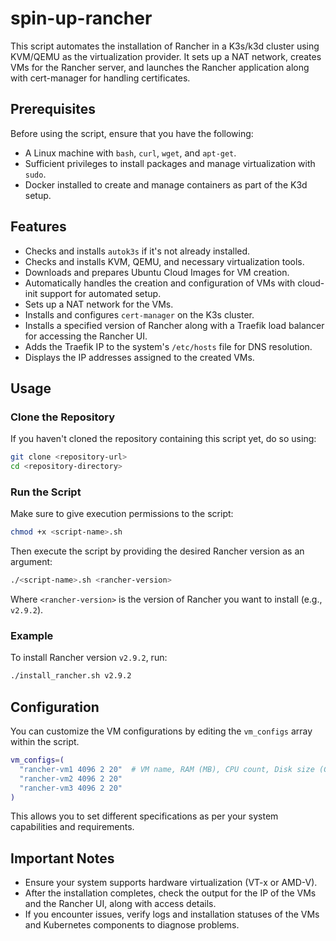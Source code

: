 # spin-up-rancher

This script automates the installation of Rancher in a K3s/k3d cluster using KVM/QEMU as the virtualization provider. It sets up a NAT network, creates VMs for the Rancher server, and launches the Rancher application along with cert-manager for handling certificates.

## Prerequisites

Before using the script, ensure that you have the following:

- A Linux machine with `bash`, `curl`, `wget`, and `apt-get`.
- Sufficient privileges to install packages and manage virtualization with `sudo`.
- Docker installed to create and manage containers as part of the K3d setup.

## Features

- Checks and installs `autok3s` if it's not already installed.
- Checks and installs KVM, QEMU, and necessary virtualization tools.
- Downloads and prepares Ubuntu Cloud Images for VM creation.
- Automatically handles the creation and configuration of VMs with cloud-init support for automated setup.
- Sets up a NAT network for the VMs.
- Installs and configures `cert-manager` on the K3s cluster.
- Installs a specified version of Rancher along with a Traefik load balancer for accessing the Rancher UI.
- Adds the Traefik IP to the system's `/etc/hosts` file for DNS resolution.
- Displays the IP addresses assigned to the created VMs.

## Usage

### Clone the Repository

If you haven't cloned the repository containing this script yet, do so using:

```bash
git clone <repository-url>
cd <repository-directory>
```

### Run the Script

Make sure to give execution permissions to the script:

```bash
chmod +x <script-name>.sh
```

Then execute the script by providing the desired Rancher version as an argument:

```bash
./<script-name>.sh <rancher-version>
```

Where `<rancher-version>` is the version of Rancher you want to install (e.g., `v2.9.2`).

### Example

To install Rancher version `v2.9.2`, run:

```bash
./install_rancher.sh v2.9.2
```

## Configuration

You can customize the VM configurations by editing the `vm_configs` array within the script. 

```bash
vm_configs=(
  "rancher-vm1 4096 2 20"  # VM name, RAM (MB), CPU count, Disk size (GB)
  "rancher-vm2 4096 2 20"
  "rancher-vm3 4096 2 20"
)
```

This allows you to set different specifications as per your system capabilities and requirements.

## Important Notes

- Ensure your system supports hardware virtualization (VT-x or AMD-V).
- After the installation completes, check the output for the IP of the VMs and the Rancher UI, along with access details.
- If you encounter issues, verify logs and installation statuses of the VMs and Kubernetes components to diagnose problems.
